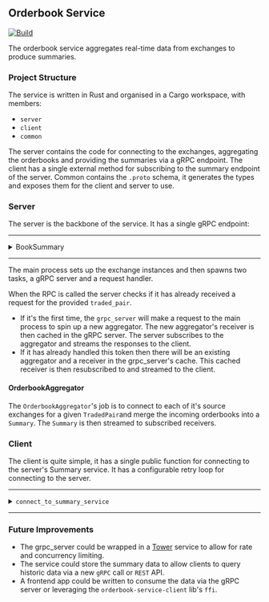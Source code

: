 ## Orderbook Service
[![Build](https://github.com/Ethilios/order-book-service/actions/workflows/rust.yml/badge.svg?branch=main)](https://github.com/Ethilios/order-book-service/actions/workflows/rust.yml)

The orderbook service aggregates real-time data from exchanges to produce summaries.

### Project Structure
The service is written in Rust and organised in a Cargo workspace, with members:
- `server`
- `client`
- `common`

The server contains the code for connecting to the exchanges, aggregating the orderbooks
and providing the summaries via a gRPC endpoint.
The client has a single external method for subscribing to the summary endpoint of the server.
Common contains the `.proto` schema, it generates the types and exposes them for the client and server to use.

### Server
The server is the backbone of the service. It has a single gRPC endpoint:

------------------------------------------------------------------------------------------

<details>
 <summary>BookSummary</summary>

**URL**: `/`  
**Request**:

```json
{
  "traded_pair": {
    "first": "<Token Symbol>", // e.g. "ETH"
    "second": "<Token Symbol>" // e.g. "BTC"
  }
}
```
**Response**: (Streaming)
```json
{
  "spread": 0.000001000000000001,
  "asks": [
    {
      "exchange": "Binance",
      "price": 0.069591,
      "amount": 5.4281
    },
    //...x10
  ],
  "bids": [
    {
      "exchange": "Binance",
      "price": 0.06959,
      "amount": 25.051
    },
    //...x10
  ]
}
```
</details>

------------------------------------------------------------------------------------------
The main process sets up the exchange instances and then spawns two tasks,
a gRPC server and a request handler.

When the RPC is called the server checks if it has already received a request for the provided `traded_pair`.
- If it's the first time, the `grpc_server` will make a request to the main process to spin up a new aggregator.
  The new aggregator's receiver is then cached in the gRPC server. The server subscribes to the aggregator and streams the responses to the client.
- If it has already handled this token then there will be an existing aggregator and a receiver in the grpc_server's cache.
  This cached receiver is then resubscribed to and streamed to the client.

#### OrderbookAggregator

The `OrderbookAggregator`'s job is to connect to each of it's source exchanges for a given `TradedPair`and merge the incoming orderbooks into a `Summary`.
The `Summary` is then streamed to subscribed receivers.

### Client

The client is quite simple, it has a single public function for connecting to the server's Summary service.
It has a configurable retry loop for connecting to the server.

------------------------------------------------------------------------------------------

<details>
<summary><code>connect_to_summary_service</code></summary>

It takes a single arg (`settings`) to define the connection which specifies the server address to bind to, the desired traded pair,
the maximum no. of attempts that should be made to connect and finally the delay before making a new attempt.
```rust
pub struct ConnectionSettings {
    pub server_address: Url,
    pub traded_pair: TradedPair,
    pub max_attempts: usize,
    pub delay_between_attempts: Duration,
}
```
It returns `ReceiverStream<Result<Summary, Status>>`.

</details>

------------------------------------------------------------------------------------------

### Future Improvements

- The grpc_server could be wrapped in a [Tower](https://docs.rs/tower/latest/tower/) service to allow for rate and concurrency limiting.
- The service could store the summary data to allow clients to query historic data via a new `gRPC` call or `REST` API.
- A frontend app could be written to consume the data via the gRPC server or leveraging the `orderbook-service-client` lib's `ffi`.
